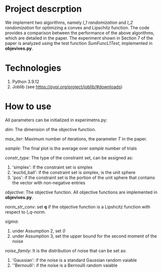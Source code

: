 # Project descrption

We implement two algorithms, namely *l_1 randomization* and *l_2 randomization* for optimizing a convex and Lipschitz function. The code provides a comparison between the performance of the above algorithms, which are detailed in the paper. The experiment shown in Section 7 of the paper is analyzed using the test function *SumFuncL1Test*, implemented in **objevives.py**.

# Technologies

1. Python 3.9.12
2. Joblib (see https://pypi.org/project/joblib/#downloads)

# How to use

All parameters can be initialized in experimetns.py:

*dim*: The dimension of the objective function.

*max_iter*: Maximum number of iterations, the parameter *T* in the paper.

*sample*: The final plot is the average over *sample* number of trials

*constr_type*: The type of the constraint set, can be assigned as:

   1. 'simplex': If the constraint set is simplex 
   2. 'euclid_ball': if the constraint set is simplex, is the unit sphere 
   3. 'pos': if the constraint set is the portion of the unit sphere that contains the vector with non-negative entries

 *objective*: The objective function. All objective functions are implemented in **objevives.py**.
 
 *norm_str_conv*: set **q** if the objective function is a Lipshcitz function with respect to *l_q*-norm.
 
 *sigma*:
 
   1. under Assumption 2, set *0*
   2. under Assumption 3, set the upper bound for the second moment of the noise 
        
*noise_family*: It is the distribution of noise that can be set as:

   1. 'Gaussian': if the noise is a standard Gaussian random vaiable
   2. ''Bernoulli': if the noise is a Bernoulli random vaiable


